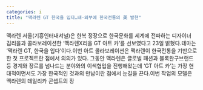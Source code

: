 ```yaml
---
categories: i
title: "맥라렌 GT 한국을 입다…내·외부에 한국전통의 美 발현"
---
```

맥라렌 서울(기흥인터내셔널)은 한복 정장으로 한국문화를 세계에 전파하는 디자이너 김리을과 콜라보레이션한 ‘맥라렌X리을 GT 아트 카’를 선보였다고 23일 밝혔다.테마는 ‘맥라렌 GT, 한국을 입다’이다.이번 아트 콜라보레이션은 맥라렌이 한국전통을 기반으로 한 첫 프로젝트란 점에서 의의가 있다. 그동안 맥라렌은 글로벌 패션과 블록완구브랜드 등 경계와 장르를 넘나드는 분야와의 이색협업을 진행해왔는데 ‘GT 아트 카’는 가장 현대적이면서도 가장 한국적인 것과의 만남이란 점에서 눈길을 끈다.이번 작업의 모델은 맥라렌의 데일리카 콘셉트의 장